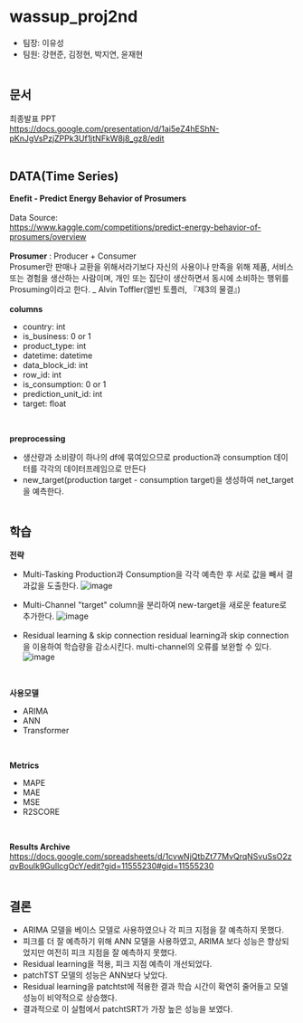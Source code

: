 # wassup_proj2nd

- 팀장: 이유성
- 팀원: 강현준, 김정현, 박지연, 윤재현
</br></br>


## 문서
최종발표 PPT
</br>
https://docs.google.com/presentation/d/1ai5eZ4hEShN-pKnJgVsPzjZPPk3Uf1jtNFkW8j8_gz8/edit
</br></br>


## DATA(Time Series)

**Enefit - Predict Energy Behavior of Prosumers**
</br></br>
Data Source: 
</br>
https://www.kaggle.com/competitions/predict-energy-behavior-of-prosumers/overview
</br></br>
**Prosumer** : Producer + Consumer
</br>
Prosumer란 판매나 교환을 위해서라기보다 자신의 사용이나 만족을 위해 제품, 서비스 또는 경험을 생산하는 사람이며, 개인 또는 집단이 생산하면서 동시에 소비하는 행위를 Prosuming이라고 한다. _ Alvin Toffler(엘빈 토플러, 『제3의 물결』)
</br></br>
**columns**
+ country: int
+ is_business: 0 or 1
+ product_type: int
+ datetime: datetime
+ data_block_id: int
+ row_id: int
+ is_consumption: 0 or 1
+ prediction_unit_id: int
+ target: float
</br>


**preprocessing**
+  생산량과 소비량이 하나의 df에 묶여있으므로 production과 consumption 데이터를 각각의 데이터프레임으로 만든다
+  new_target(production target - consumption target)을 생성하여 net_target을 예측한다.
</br></br>


## 학습
**전략**
+ Multi-Tasking
  Production과 Consumption을 각각 예측한 후 서로 값을 빼서 결과값을 도출한다.
  ![image](https://github.com/user-attachments/assets/699f8b12-6d7f-424f-9c9a-568ca047b11c)

+ Multi-Channel
  "target" column을 분리하여 new-target을 새로운 feature로 추가한다.
  ![image](https://github.com/user-attachments/assets/2f11d26d-688c-410f-81ac-f3134ca8f078)
  

+ Residual learning & skip connection
  residual learning과 skip connection을 이용하여 학습량을 감소시킨다.
  multi-channel의 오류를 보완할 수 있다.
  ![image](https://github.com/user-attachments/assets/6e8742e1-b2b4-4115-84c4-d6e363f89865)

</br>


**사용모델**
+ ARIMA
+ ANN
+ Transformer
</br>


**Metrics**
+ MAPE
+ MAE
+ MSE
+ R2SCORE
</br>


**Results Archive**
https://docs.google.com/spreadsheets/d/1cvwNjQtbZt77MvQrqNSvuSsO2zqvBoulk9GullcgOcY/edit?gid=11555230#gid=11555230
</br></br>


## 결론
+ ARIMA 모델을 베이스 모델로 사용하였으나 각 피크 지점을 잘 예측하지 못했다.
+ 피크를 더 잘 예측하기 위해 ANN 모델을 사용하였고, ARIMA 보다 성능은 향상되었지만 여전히 피크 지점을 잘 예측하지 못했다.
+ Residual learning을 적용,  피크 지점 예측이 개선되었다.
+ patchTST 모델의 성능은 ANN보다 낮았다.
+ Residual learning을 patchtst에 적용한 결과 학습 시간이 확연히 줄어들고 모델 성능이 비약적으로 상승했다.
+ 결과적으로 이 실험에서 patchtSRT가 가장 높은 성능을 보였다.

